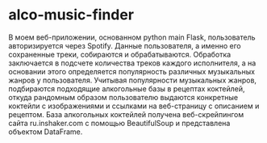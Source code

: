 # alco-music-finder

В моем веб-приложении, основанном python main Flask, пользователь авторизируется через Spotify. Данные пользователя, а именно его сохраненные треки, собираются и обрабатываются. Обработка заключается в подсчете количества треков каждого исполнителя, а на основании этого определяется популярность различных музыкальных жанров у пользователя. Учитывая популярности музыкальных жанров, подбираются подходящие алкогольные базы в рецептах коктейлей, откуда рандомным образом пользователю выдаются конкретные коктейли с изображениями и ссылками на веб-страницу с описанием и рецептом. База алкогольных коктейлей получена веб-скрейпингом сайта ru.inshaker.com с помощью BeautifulSoup и представлена объектом DataFrame.

